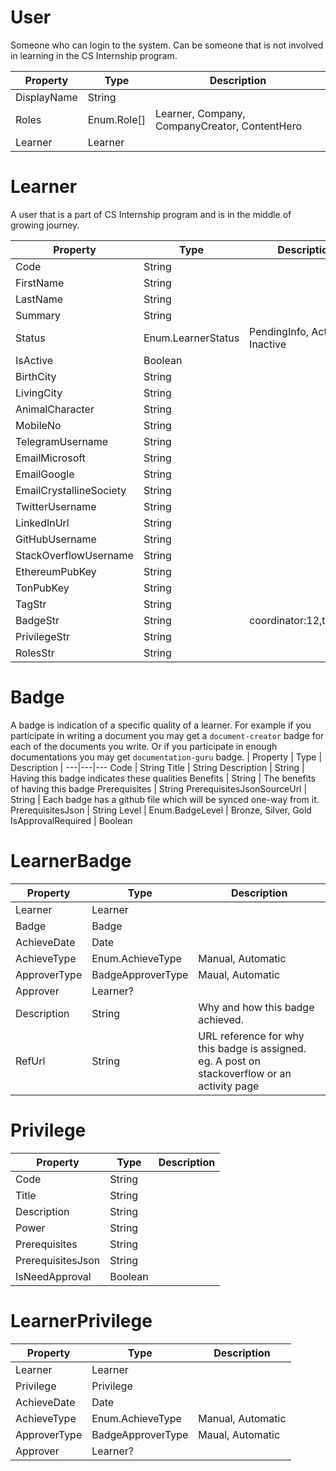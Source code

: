 # User
Someone who can login to the system. Can be someone that is not involved in learning in the CS Internship program.
 
| Property | Type | Description |
---|---|---
DisplayName | String |  
Roles | Enum.Role[]  | Learner, Company, CompanyCreator, ContentHero 
Learner | Learner


 # Learner
A user that is a part of CS Internship program and is in the middle of growing journey.

Property | Type | Description
---|---|---
Code | String   
FirstName | String   
LastName | String   
Summary | String   
Status  | Enum.LearnerStatus | PendingInfo, Active, Inactive
IsActive | Boolean   
BirthCity | String   
LivingCity | String   
AnimalCharacter | String   
MobileNo | String   
TelegramUsername | String   
EmailMicrosoft | String   
EmailGoogle | String   
EmailCrystallineSociety | String   
TwitterUsername | String   
LinkedInUrl | String   
GitHubUsername | String   
StackOverflowUsername | String   
EthereumPubKey | String   
TonPubKey | String   
TagStr | String   
BadgeStr| String | coordinator:12,typer:56  
PrivilegeStr | String   
RolesStr | String   

# Badge
A badge is indication of a specific quality of a learner. For example if you participate in writing a document you may get a `document-creator` badge for each of the documents you write. Or if you participate in enough documentations you may get `documentation-guru` badge.
| Property | Type | Description |
---|---|---
Code | String
Title | String
Description | String | Having this badge indicates these qualities
Benefits | String | The benefits of having this badge
Prerequisites | String
PrerequisitesJsonSourceUrl | String | Each badge has a github file which will be synced one-way from it.
PrerequisitesJson | String
Level | Enum.BadgeLevel | Bronze, Silver, Gold
IsApprovalRequired | Boolean


# LearnerBadge
| Property | Type | Description |
---|---|---
Learner | Learner
Badge | Badge
AchieveDate | Date
AchieveType | Enum.AchieveType | Manual, Automatic
ApproverType | BadgeApproverType | Maual, Automatic
Approver | Learner?
Description | String | Why and how this badge achieved.
RefUrl | String | URL reference for why this badge is assigned. eg. A post on stackoverflow or an activity page

# Privilege
| Property | Type | Description |
---|---|---
Code | String
Title | String
Description | String
Power | String
Prerequisites | String
PrerequisitesJson | String
IsNeedApproval | Boolean


# LearnerPrivilege
| Property | Type | Description |
---|---|---
Learner | Learner
Privilege | Privilege
AchieveDate | Date
AchieveType | Enum.AchieveType | Manual, Automatic
ApproverType | BadgeApproverType | Maual, Automatic
Approver | Learner?


